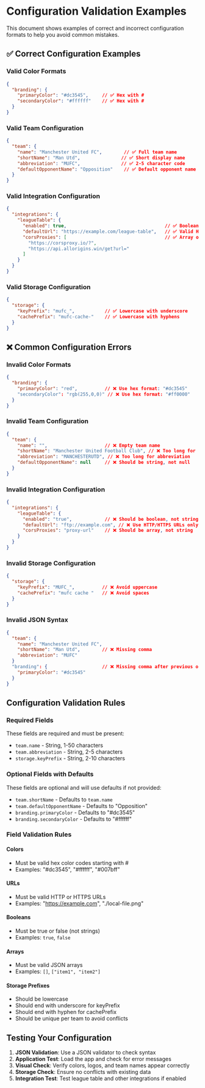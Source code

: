 # Configuration Validation Examples

This document shows examples of correct and incorrect configuration formats to help you avoid common mistakes.

## ✅ Correct Configuration Examples

### Valid Color Formats
```json
{
  "branding": {
    "primaryColor": "#dc3545",     // ✅ Hex with #
    "secondaryColor": "#ffffff"    // ✅ Hex with #
  }
}
```

### Valid Team Configuration
```json
{
  "team": {
    "name": "Manchester United FC",        // ✅ Full team name
    "shortName": "Man Utd",               // ✅ Short display name
    "abbreviation": "MUFC",               // ✅ 2-5 character code
    "defaultOpponentName": "Opposition"    // ✅ Default opponent name
  }
}
```

### Valid Integration Configuration
```json
{
  "integrations": {
    "leagueTable": {
      "enabled": true,                                    // ✅ Boolean value
      "defaultUrl": "https://example.com/league-table",   // ✅ Valid HTTPS URL
      "corsProxies": [                                    // ✅ Array of strings
        "https://corsproxy.io/?",
        "https://api.allorigins.win/get?url="
      ]
    }
  }
}
```

### Valid Storage Configuration
```json
{
  "storage": {
    "keyPrefix": "mufc_",           // ✅ Lowercase with underscore
    "cachePrefix": "mufc-cache-"    // ✅ Lowercase with hyphens
  }
}
```

## ❌ Common Configuration Errors

### Invalid Color Formats
```json
{
  "branding": {
    "primaryColor": "red",          // ❌ Use hex format: "#dc3545"
    "secondaryColor": "rgb(255,0,0)" // ❌ Use hex format: "#ff0000"
  }
}
```

### Invalid Team Configuration
```json
{
  "team": {
    "name": "",                     // ❌ Empty team name
    "shortName": "Manchester United Football Club", // ❌ Too long for short name
    "abbreviation": "MANCHESTERUTD", // ❌ Too long for abbreviation
    "defaultOpponentName": null     // ❌ Should be string, not null
  }
}
```

### Invalid Integration Configuration
```json
{
  "integrations": {
    "leagueTable": {
      "enabled": "true",            // ❌ Should be boolean, not string
      "defaultUrl": "ftp://example.com", // ❌ Use HTTP/HTTPS URLs only
      "corsProxies": "proxy-url"    // ❌ Should be array, not string
    }
  }
}
```

### Invalid Storage Configuration
```json
{
  "storage": {
    "keyPrefix": "MUFC_",          // ❌ Avoid uppercase
    "cachePrefix": "mufc cache "   // ❌ Avoid spaces
  }
}
```

### Invalid JSON Syntax
```json
{
  "team": {
    "name": "Manchester United FC",
    "shortName": "Man Utd",        // ❌ Missing comma
    "abbreviation": "MUFC"
  }
  "branding": {                    // ❌ Missing comma after previous object
    "primaryColor": "#dc3545"
  }
}
```

## Configuration Validation Rules

### Required Fields
These fields are required and must be present:
- `team.name` - String, 1-50 characters
- `team.abbreviation` - String, 2-5 characters
- `storage.keyPrefix` - String, 2-10 characters

### Optional Fields with Defaults
These fields are optional and will use defaults if not provided:
- `team.shortName` - Defaults to `team.name`
- `team.defaultOpponentName` - Defaults to "Opposition"
- `branding.primaryColor` - Defaults to "#dc3545"
- `branding.secondaryColor` - Defaults to "#ffffff"

### Field Validation Rules

#### Colors
- Must be valid hex color codes starting with #
- Examples: "#dc3545", "#ffffff", "#007bff"

#### URLs
- Must be valid HTTP or HTTPS URLs
- Examples: "https://example.com", "./local-file.png"

#### Booleans
- Must be true or false (not strings)
- Examples: `true`, `false`

#### Arrays
- Must be valid JSON arrays
- Examples: `[]`, `["item1", "item2"]`

#### Storage Prefixes
- Should be lowercase
- Should end with underscore for keyPrefix
- Should end with hyphen for cachePrefix
- Should be unique per team to avoid conflicts

## Testing Your Configuration

1. **JSON Validation**: Use a JSON validator to check syntax
2. **Application Test**: Load the app and check for error messages
3. **Visual Check**: Verify colors, logos, and team names appear correctly
4. **Storage Check**: Ensure no conflicts with existing data
5. **Integration Test**: Test league table and other integrations if enabled